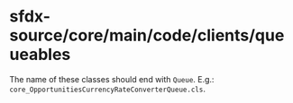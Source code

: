 # sfdx-source/core/main/code/clients/queueables
The name of these classes should end with `Queue`. E.g.: `core_OpportunitiesCurrencyRateConverterQueue.cls`.